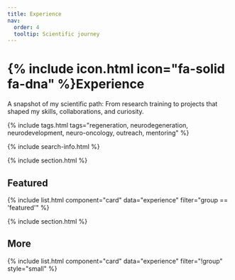 ```yaml
---
title: Experience
nav:
  order: 4
  tooltip: Scientific journey
---
```


# {% include icon.html icon="fa-solid fa-dna" %}Experience

A snapshot of my scientific path: From research training to projects that shaped my skills, collaborations, and curiosity.

{% include tags.html tags="regeneration, neurodegeneration, neurodevelopment, neuro-oncology, outreach, mentoring" %}

{% include search-info.html %}

{% include section.html %}

## Featured

{% include list.html component="card" data="experience" filter="group == 'featured'" %}

{% include section.html %}

## More

{% include list.html component="card" data="experience" filter="!group" style="small" %}
